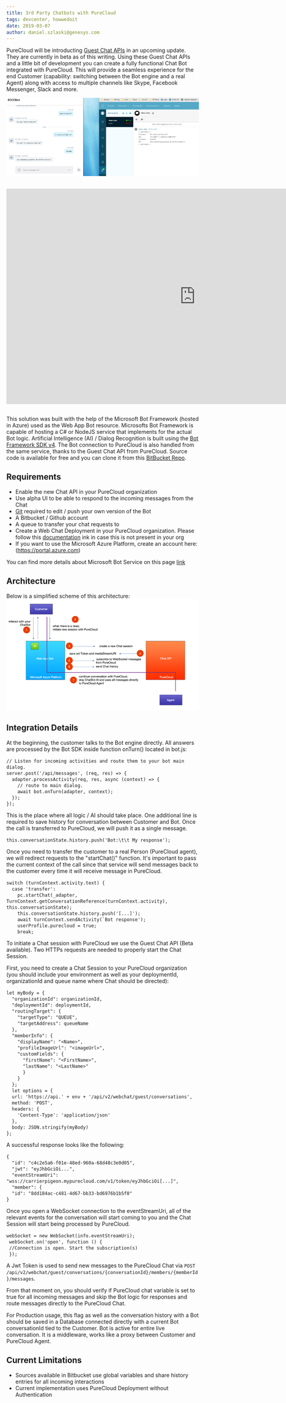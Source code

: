 ```yaml
---
title: 3rd Party Chatbots with PureCloud
tags: devcenter, howwedoit
date: 2019-03-07
author: daniel.szlaski@genesys.com
---
```



PureCloud will be introducting [Guest Chat APIs](/api/webchat/guestchat.html) in an upcoming update. They are currently in beta as of this writing. Using these Guest Chat APIs and a little bit of development you can create a fully functional Chat Bot integrated with PureCloud. This will provide a seamless experience for the end Customer (capability: switching between the Bot engine and a real Agent) along with access to multiple channels like Skype, Facebook Messenger, Slack and more.

![Bot and Agent View](side-by-side.png)

<iframe width="987" height="564" src="https://www.youtube.com/embed/ZmQDvkmd0gg" frameborder="0" allow="accelerometer; autoplay; encrypted-media; gyroscope; picture-in-picture" allowfullscreen style="margin: 30px auto; display: block;"></iframe>

This solution was built with the help of the Microsoft Bot Framework (hosted in Azure) used as the Web App Bot resource. Microsofts Bot Framework is capable of hosting a C# or NodeJS service that implements for the actual Bot logic. Artificial Intelligence (AI) / Dialog Recognition is built using the [Bot Framework SDK v4](https://docs.microsoft.com/en-us/azure/bot-service/?view=azure-bot-service-4.0). 
The Bot connection to PureCloud is also handled from the same service, thanks to the Guest Chat API from PureCloud. Source code is available for free and you can clone it from this [BitBucket Repo](https://bitbucket.org/eccemea/mypurecloud-bot/src/master/).

## Requirements
  
* Enable the new Chat API in your PureCloud organization
* Use alpha UI to be able to respond to the incoming messages from the Chat 
* [Git](https://git-scm.com) required to edit / push your own version of the Bot
* A Bitbucket / Github account
* A queue to transfer your chat requests to
* Create a Web Chat Deployment in your PureCloud organization. Please follow this [documentation](https://help.mypurecloud.com/articles/add-web-chat-deployment/) ink in case this is not present in your org
* If you want to use the Microsoft Azure Platform, create an account here: (https://portal.azure.com) 

You can find more details about Microsoft Bot Service on this page [link](https://azure.microsoft.com/en-us/services/bot-service)

## Architecture

Below is a simplified scheme of this architecture:
![Architecture](architecture.png)

## Integration Details

At the beginning, the customer talks to the Bot engine directly. All answers are processed by the Bot SDK inside function onTurn() located in bot.js:

```{"language":"javascript"}
// Listen for incoming activities and route them to your bot main dialog.
server.post('/api/messages', (req, res) => {
  adapter.processActivity(req, res, async (context) => {
    // route to main dialog.
    await bot.onTurn(adapter, context);
  });
});
```

This is the place where all logic / AI should take place. One additional line is required to save history for conversation between Customer and Bot. Once the call is transferred to PureCloud, we will push it as a single message.

```{"language":"javascript"}
this.conversationState.history.push('Bot:\t\t My response');
```

Once you need to transfer the customer to a real Person (PureCloud agent), we will redirect requests to the "startChat()" function. It's important to pass the current context of the call since that service will send messages back to the customer every time it will receive message in PureCloud.

```{"language":"javascript"}
switch (turnContext.activity.text) {
  case 'transfer':
    pc.startChat(_adapter, TurnContext.getConversationReference(turnContext.activity), this.conversationState);
    this.conversationState.history.push('[...]');
    await turnContext.sendActivity(`Bot response');
    userProfile.purecloud = true;
    break;
```

To initiate a Chat session with PureCloud we use the Guest Chat API (Beta available). Two HTTPs requests are needed to properly start the Chat Session.

First, you need to create a Chat Session to your PureCloud organization (you should include your environment as well as your deploymentId, organizationId and queue name where Chat should be directed):

```{"language":"javascript"}
let myBody = {
  "organizationId": organizationId,
  "deploymentId": deploymentId,
  "routingTarget": {
    "targetType": "QUEUE",
    "targetAddress": queueName
  },
  "memberInfo": {
    "displayName": "<Name>",
    "profileImageUrl": "<imageUrl>",
    "customFields": {
      "firstName": "<FirstName>",
      "lastName": "<LastName>"
      }
    }
  };
  let options = {
  url: 'https://api.' + env + '/api/v2/webchat/guest/conversations',
  method: 'POST',
  headers: {
    'Content-Type': 'application/json'
  },
  body: JSON.stringify(myBody)
};
```

A successful response looks like the following:

```{"language":"json"}
{
  "id": "c4c2e5a6-f01e-48ed-960a-68d48c3e0d05",
  "jwt": "eyJhbGciOi...",
  "eventStreamUri": "wss://carrierpigeon.mypurecloud.com/v1/token/eyJhbGciOi[...]",
  "member": {
  "id": "8dd184ac-c481-4d67-bb33-bd6976b1b5f0"
}
```

Once you open a WebSocket connection to the eventStreamUri, all of the relevant events for the conversation will start coming to you and the Chat Session will start being processed by PureCloud.

```{"language":"javascript"}
webSocket = new WebSocket(info.eventStreamUri);
 webSocket.on('open', function () {
 //Connection is open. Start the subscription(s)
 });
```

A Jwt Token is used to send new messages to the PureCloud Chat via `POST /api/v2/webchat/guest/conversations/{conversationId}/members/{memberId}/messages`.

From that moment on, you should verify if PureCloud chat variable is set to true for all incoming messages and skip the Bot logic for responses and route messages directly to the PureCloud Chat.

For Production usage, this flag as well as the conversation history with a Bot should be saved in a Database connected directly with a current Bot conversationId tied to the Customer. Bot is active for entire live conversation. It is a middleware, works like a proxy between Customer and PureCloud Agent.

## Current Limitations

* Sources available in Bitbucket use global variables and share history entries for all incoming interactions
* Current implementation uses PureCloud Deployment without Authentication

